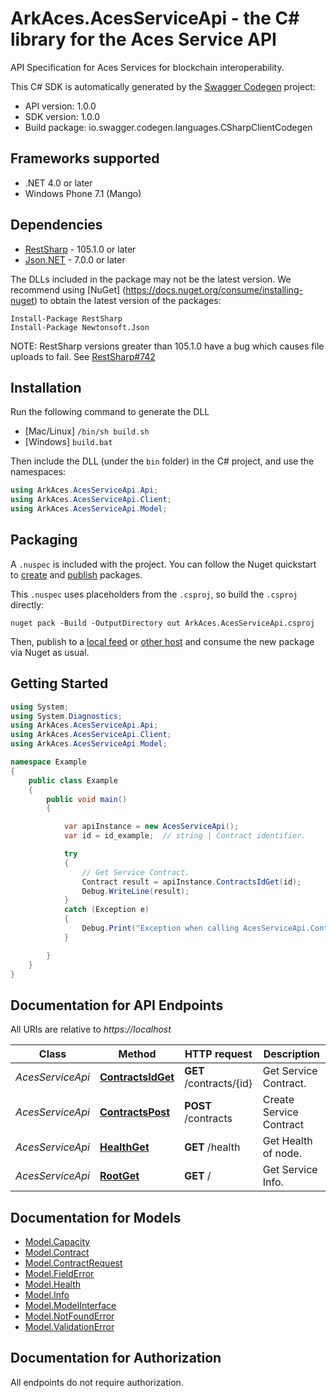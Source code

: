 # ArkAces.AcesServiceApi - the C# library for the Aces Service API

API Specification for Aces Services for blockchain interoperability. 

This C# SDK is automatically generated by the [Swagger Codegen](https://github.com/swagger-api/swagger-codegen) project:

- API version: 1.0.0
- SDK version: 1.0.0
- Build package: io.swagger.codegen.languages.CSharpClientCodegen

<a name="frameworks-supported"></a>
## Frameworks supported
- .NET 4.0 or later
- Windows Phone 7.1 (Mango)

<a name="dependencies"></a>
## Dependencies
- [RestSharp](https://www.nuget.org/packages/RestSharp) - 105.1.0 or later
- [Json.NET](https://www.nuget.org/packages/Newtonsoft.Json/) - 7.0.0 or later

The DLLs included in the package may not be the latest version. We recommend using [NuGet] (https://docs.nuget.org/consume/installing-nuget) to obtain the latest version of the packages:
```
Install-Package RestSharp
Install-Package Newtonsoft.Json
```

NOTE: RestSharp versions greater than 105.1.0 have a bug which causes file uploads to fail. See [RestSharp#742](https://github.com/restsharp/RestSharp/issues/742)

<a name="installation"></a>
## Installation
Run the following command to generate the DLL
- [Mac/Linux] `/bin/sh build.sh`
- [Windows] `build.bat`

Then include the DLL (under the `bin` folder) in the C# project, and use the namespaces:
```csharp
using ArkAces.AcesServiceApi.Api;
using ArkAces.AcesServiceApi.Client;
using ArkAces.AcesServiceApi.Model;
```
<a name="packaging"></a>
## Packaging

A `.nuspec` is included with the project. You can follow the Nuget quickstart to [create](https://docs.microsoft.com/en-us/nuget/quickstart/create-and-publish-a-package#create-the-package) and [publish](https://docs.microsoft.com/en-us/nuget/quickstart/create-and-publish-a-package#publish-the-package) packages.

This `.nuspec` uses placeholders from the `.csproj`, so build the `.csproj` directly:

```
nuget pack -Build -OutputDirectory out ArkAces.AcesServiceApi.csproj
```

Then, publish to a [local feed](https://docs.microsoft.com/en-us/nuget/hosting-packages/local-feeds) or [other host](https://docs.microsoft.com/en-us/nuget/hosting-packages/overview) and consume the new package via Nuget as usual.

<a name="getting-started"></a>
## Getting Started

```csharp
using System;
using System.Diagnostics;
using ArkAces.AcesServiceApi.Api;
using ArkAces.AcesServiceApi.Client;
using ArkAces.AcesServiceApi.Model;

namespace Example
{
    public class Example
    {
        public void main()
        {

            var apiInstance = new AcesServiceApi();
            var id = id_example;  // string | Contract identifier.

            try
            {
                // Get Service Contract.
                Contract result = apiInstance.ContractsIdGet(id);
                Debug.WriteLine(result);
            }
            catch (Exception e)
            {
                Debug.Print("Exception when calling AcesServiceApi.ContractsIdGet: " + e.Message );
            }

        }
    }
}
```

<a name="documentation-for-api-endpoints"></a>
## Documentation for API Endpoints

All URIs are relative to *https://localhost*

Class | Method | HTTP request | Description
------------ | ------------- | ------------- | -------------
*AcesServiceApi* | [**ContractsIdGet**](docs/AcesServiceApi.md#contractsidget) | **GET** /contracts/{id} | Get Service Contract.
*AcesServiceApi* | [**ContractsPost**](docs/AcesServiceApi.md#contractspost) | **POST** /contracts | Create Service Contract
*AcesServiceApi* | [**HealthGet**](docs/AcesServiceApi.md#healthget) | **GET** /health | Get Health of node.
*AcesServiceApi* | [**RootGet**](docs/AcesServiceApi.md#rootget) | **GET** / | Get Service Info.


<a name="documentation-for-models"></a>
## Documentation for Models

 - [Model.Capacity](docs/Capacity.md)
 - [Model.Contract](docs/Contract.md)
 - [Model.ContractRequest](docs/ContractRequest.md)
 - [Model.FieldError](docs/FieldError.md)
 - [Model.Health](docs/Health.md)
 - [Model.Info](docs/Info.md)
 - [Model.ModelInterface](docs/ModelInterface.md)
 - [Model.NotFoundError](docs/NotFoundError.md)
 - [Model.ValidationError](docs/ValidationError.md)


<a name="documentation-for-authorization"></a>
## Documentation for Authorization

All endpoints do not require authorization.
